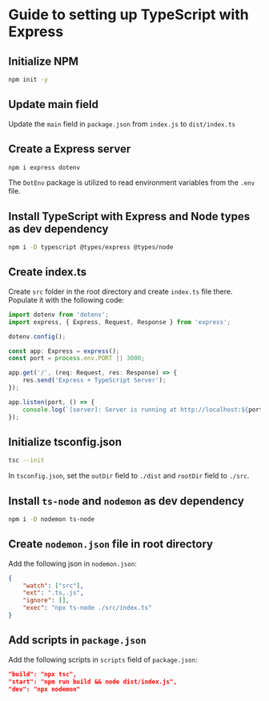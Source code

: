 # Guide to setting up TypeScript with Express

## Initialize NPM

```bash
npm init -y
```

## Update main field

Update the `main` field in `package.json` from `index.js` to `dist/index.ts`

## Create a Express server

```bash
npm i express dotenv
```

The `DotEnv` package is utilized to read environment variables from the `.env` file.

## Install TypeScript with Express and Node types as dev dependency

```bash
npm i -D typescript @types/express @types/node
```

## Create index.ts

Create `src` folder in the root directory and create `index.ts` file there. Populate it with the following code:

```ts
import dotenv from 'dotenv';
import express, { Express, Request, Response } from 'express';

dotenv.config();

const app: Express = express();
const port = process.env.PORT || 3000;

app.get('/', (req: Request, res: Response) => {
    res.send('Express + TypeScript Server');
});

app.listen(port, () => {
    console.log(`[server]: Server is running at http://localhost:${port}`);
});
```

## Initialize tsconfig.json

```bash
tsc --init
```

In `tsconfig.json`, set the `outDir` field to `./dist` and `rootDir` field to `./src`.

## Install `ts-node` and `nodemon` as dev dependency

```bash
npm i -D nodemon ts-node
```

## Create `nodemon.json` file in root directory

Add the following json in `nodemon.json`:

```json
{
    "watch": ["src"],
    "ext": ".ts,.js",
    "ignore": [],
    "exec": "npx ts-node ./src/index.ts"
}
```

## Add scripts in `package.json`

Add the following scripts in `scripts` field of `package.json`:

```json
"build": "npx tsc",
"start": "npm run build && node dist/index.js",
"dev": "npx nodemon"
```
